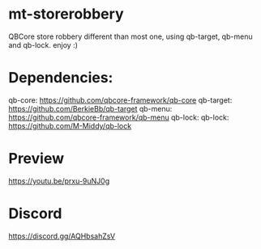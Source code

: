 # mt-storerobbery
QBCore store robbery different than most one, using qb-target, qb-menu and qb-lock. enjoy :)

# Dependencies:
qb-core: https://github.com/qbcore-framework/qb-core
qb-target: https://github.com/BerkieBb/qb-target
qb-menu: https://github.com/qbcore-framework/qb-menu
qb-lock: qb-lock: https://github.com/M-Middy/qb-lock

# Preview
https://youtu.be/prxu-9uNJ0g

# Discord
https://discord.gg/AQHbsahZsV 

